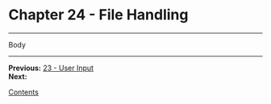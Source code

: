 # Chapter 24 - File Handling

---

Body

---

**Previous:** [23 - User Input](./23-input.md)  
**Next:**

[Contents](./readme.md)
